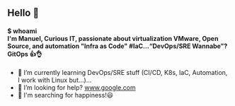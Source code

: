 ## Hello 👋
#### $ whoami <br> I'm Manuel, Curious IT, passionate about virtualization VMware, Open Source, and automation "Infra as Code" #IaC...“DevOps/SRE Wannabe”? GitOps 👍👌
- 🌱 I’m currently learning DevOps/SRE stuff (CI/CD, K8s, IaC, Automation, I work with Linux but...)...
- 🤔 I’m looking for help? www.google.com
- 🔎 I'm searching for happiness!😃
<!--
**manuh-L/manuh-L** is a ✨ _special_ ✨ repository because its `README.md` (this file) appears on your GitHub profile.

Here are some ideas to get you started:

- 🔭 I’m currently working on end to end automation aka Full Stack
- 🌱 I’m currently learning Infra as Code, Automation, CI/CD, Linux...
- 👯 I’m looking to collaborate on OSS...
- 🤔 I’m looking for help with ...
- 💬 Ask me about ...
- 📫 How to reach me: ...
- 😄 Pronouns: ...
- ⚡ Fun fact: I consider myself a gamer  ...
- 🔎 I'm searching for happiness!
-->
